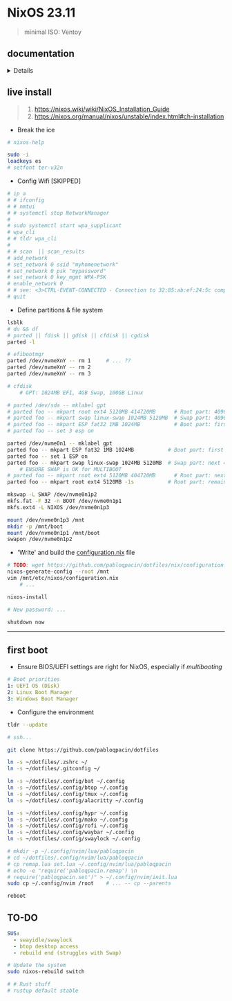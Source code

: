 # NixOS 23.11

> minimal ISO: Ventoy

## documentation

<details>

- Hyprland
  - https://wiki.hyprland.org/Nix/Options-Overrides/
- stable
  - https://www.joseferben.com/posts/installing_only_certain_packages_from_an_unstable_nixos_channel
- unstable
  - https://nixos.org/manual/nixos/unstable
  - https://nixos.wiki/wiki/Using_X_without_a_Display_Manager
  - https://konfou.xyz/posts/nixos-without-display-manager
- packages
  - https://nixos.wiki/wiki/PipeWire
  - https://nixos.wiki/wiki/Nvidia
  - https://nixos.wiki/wiki/Sway
  - https://nixos.wiki/wiki/Zsh
- flakes
  - https://github.com/Ruixi-rebirth/flakes/tree/main
- HOME-MANAGER
  - https://github.com/iknacx/dotfiles
  - https://discourse.nixos.org/t/opening-i3-from-home-manager-automatically/4849/3
- memo
  - more than 3 password attempts >> `security.sudo.configFile || security.sudo.extraRules` 
  - memo: `boot.initrd.kernelModules`

</details>

## live install


<!-- 2023-08-01 -->

> 1. https://nixos.wiki/wiki/NixOS_Installation_Guide
> 2. https://nixos.org/manual/nixos/unstable/index.html#ch-installation


- Break the ice

```bash
# nixos-help

sudo -i
loadkeys es
# setfont ter-v32n
```

- Config Wifi [SKIPPED]

```bash
# ip a
# # ifconfig
# # nmtui
# # systemctl stop NetworkManager
# 
# sudo systemctl start wpa_supplicant
# wpa_cli
# # tldr wpa_cli
# 
# # scan  || scan_results
# add_network
# set_network 0 ssid "myhomenetwork"
# set_network 0 psk "mypassword"
# set_network 0 key_mgmt WPA-PSK
# enable_network 0
# # see: <3>CTRL-EVENT-CONNECTED - Connection to 32:85:ab:ef:24:5c completed [id=0 id_str=]
# quit
```

- Define partitions & file system

```bash
lsblk
# du && df
# parted || fdisk || gdisk || cfdisk || cgdisk
parted -l

# efibootmgr
parted /dev/nvmeXnY -- rm 1     # ... ??
parted /dev/nvmeXnY -- rm 2
parted /dev/nvmeXnY -- rm 3

# cfdisk
    # GPT: 1024MB EFI, 4GB Swap, 100GB Linux

# parted /dev/sda -- mklabel gpt
# parted foo -- mkpart root ext4 5120MB 414720MB      # Root part: 409600MB from 5th GB
# parted foo -- mkpart swap linux-swap 1024MB 5120MB  # Swap part: 4096MB from 1st GB
# parted foo -- mkpart ESP fat32 1MB 1024MB           # Boot part: first 1GB
# parted foo -- set 3 esp on

parted /dev/nvme0n1 -- mklabel gpt
parted foo -- mkpart ESP fat32 1MB 1024MB           # Boot part: first 1GB
parted foo -- set 1 ESP on
parted foo -- mkpart swap linux-swap 1024MB 5120MB  # Swap part: next 4GB
    # ENSURE SWAP is OK for MULTIBOOT
# parted foo -- mkpart root ext4 5120MB 404720MB      # Root part: next 400GB
parted foo -- mkpart root ext4 5120MB -1s           # Root part: remaining disk

mkswap -L SWAP /dev/nvme0n1p2
mkfs.fat -F 32 -n BOOT /dev/nvme0n1p1
mkfs.ext4 -L NIXOS /dev/nvme0n1p3

mount /dev/nvme0n1p3 /mnt
mkdir -p /mnt/boot
mount /dev/nvme0n1p1 /mnt/boot
swapon /dev/nvme0n1p2
```

- 'Write' and build the [configuration.nix](/nix/configuration.nix) file

```bash
# TODO: wget https://github.com/pabloqpacin/dotfiles/nix/configuration.nix
nixos-generate-config --root /mnt
vim /mnt/etc/nixos/configuration.nix
    # ...

nixos-install

# New password: ...

shutdown now
```

---


## first boot

- Ensure BIOS/UEFI settings are right for NixOS, especially if *multibooting*

```yaml
# Boot priorities
1: UEFI OS (Disk)
2: Linux Boot Manager
3: Windows Boot Manager
```

- Configure the environment

```bash
tldr --update

# ssh...

git clone https://github.com/pabloqpacin/dotfiles

ln -s ~/dotfiles/.zshrc ~/
ln -s ~/dotfiles/.gitconfig ~/

ln -s ~/dotfiles/.config/bat ~/.config
ln -s ~/dotfiles/.config/btop ~/.config
ln -s ~/dotfiles/.config/tmux ~/.config
ln -s ~/dotfiles/.config/alacritty ~/.config

ln -s ~/dotfiles/.config/hypr ~/.config
ln -s ~/dotfiles/.config/mako ~/.config
ln -s ~/dotfiles/.config/rofi ~/.config
ln -s ~/dotfiles/.config/waybar ~/.config
ln -s ~/dotfiles/.config/swaylock ~/.config

# mkdir -p ~/.config/nvim/lua/pabloqpacin
# cd ~/dotfiles/.config/nvim/lua/pabloqpacin
# cp remap.lua set.lua ~/.config/nvim/lua/pabloqpacin
# echo -e "require('pabloqpacin.remap') \n
# require('pabloqpacin.set')" > ~/.config/nvim/init.lua
sudo cp ~/.config/nvim /root    # ... -- cp --parents

reboot
```


## TO-DO

```yaml
SUS:
  - swayidle/swaylock
  - btop desktop access
  - rebuild end (struggles with Swap)
```

```bash
# Update the system
sudo nixos-rebuild switch

# # Rust stuff
# rustup default stable

```
